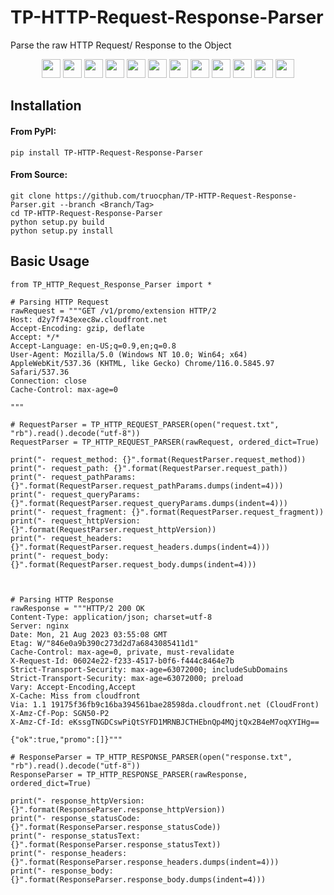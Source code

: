 # TP-HTTP-Request-Response-Parser
Parse the raw HTTP Request/ Response to the Object

<p align="center">
    <a href="https://github.com/truocphan/TP-HTTP-Request-Response-Parser/releases/"><img src="https://img.shields.io/github/release/truocphan/TP-HTTP-Request-Response-Parser" height=30></a>
	<a href="#"><img src="https://img.shields.io/github/downloads/truocphan/TP-HTTP-Request-Response-Parser/total" height=30></a>
	<a href="#"><img src="https://img.shields.io/github/stars/truocphan/TP-HTTP-Request-Response-Parser" height=30></a>
	<a href="#"><img src="https://img.shields.io/github/forks/truocphan/TP-HTTP-Request-Response-Parser" height=30></a>
	<a href="https://github.com/truocphan/TP-HTTP-Request-Response-Parser/issues?q=is%3Aopen+is%3Aissue"><img src="https://img.shields.io/github/issues/truocphan/TP-HTTP-Request-Response-Parser" height=30></a>
	<a href="https://github.com/truocphan/TP-HTTP-Request-Response-Parser/issues?q=is%3Aissue+is%3Aclosed"><img src="https://img.shields.io/github/issues-closed/truocphan/TP-HTTP-Request-Response-Parser" height=30></a>
	<a href="https://pypi.org/project/TP-HTTP-Request-Response-Parser/" target="_blank"><img src="https://img.shields.io/badge/pypi-3775A9?style=for-the-badge&logo=pypi&logoColor=white" height=30></a>
	<a href="https://www.facebook.com/61550595106970" target="_blank"><img src="https://img.shields.io/badge/Facebook-1877F2?style=for-the-badge&logo=facebook&logoColor=white" height=30></a>
	<a href="https://twitter.com/TPCyberSec" target="_blank"><img src="https://img.shields.io/badge/Twitter-1DA1F2?style=for-the-badge&logo=twitter&logoColor=white" height=30></a>
	<a href="https://github.com/truocphan" target="_blank"><img src="https://img.shields.io/badge/GitHub-100000?style=for-the-badge&logo=github&logoColor=white" height=30></a>
	<a href="mailto:tpcybersec2023@gmail.com" target="_blank"><img src="https://img.shields.io/badge/Gmail-D14836?style=for-the-badge&logo=gmail&logoColor=white" height=30></a>
	<a href="https://www.buymeacoffee.com/truocphan" target="_blank"><img src="https://img.shields.io/badge/Buy_Me_A_Coffee-FFDD00?style=for-the-badge&logo=buy-me-a-coffee&logoColor=black" height=30></a>
</p>

## Installation
#### From PyPI:
```console
pip install TP-HTTP-Request-Response-Parser
```
#### From Source:
```console
git clone https://github.com/truocphan/TP-HTTP-Request-Response-Parser.git --branch <Branch/Tag>
cd TP-HTTP-Request-Response-Parser
python setup.py build
python setup.py install
```

## Basic Usage
```
from TP_HTTP_Request_Response_Parser import *

# Parsing HTTP Request
rawRequest = """GET /v1/promo/extension HTTP/2
Host: d2y7f743exec8w.cloudfront.net
Accept-Encoding: gzip, deflate
Accept: */*
Accept-Language: en-US;q=0.9,en;q=0.8
User-Agent: Mozilla/5.0 (Windows NT 10.0; Win64; x64) AppleWebKit/537.36 (KHTML, like Gecko) Chrome/116.0.5845.97 Safari/537.36
Connection: close
Cache-Control: max-age=0

"""

# RequestParser = TP_HTTP_REQUEST_PARSER(open("request.txt", "rb").read().decode("utf-8"))
RequestParser = TP_HTTP_REQUEST_PARSER(rawRequest, ordered_dict=True)

print("- request_method: {}".format(RequestParser.request_method))
print("- request_path: {}".format(RequestParser.request_path))
print("- request_pathParams: {}".format(RequestParser.request_pathParams.dumps(indent=4)))
print("- request_queryParams: {}".format(RequestParser.request_queryParams.dumps(indent=4)))
print("- request_fragment: {}".format(RequestParser.request_fragment))
print("- request_httpVersion: {}".format(RequestParser.request_httpVersion))
print("- request_headers: {}".format(RequestParser.request_headers.dumps(indent=4)))
print("- request_body: {}".format(RequestParser.request_body.dumps(indent=4)))



# Parsing HTTP Response
rawResponse = """HTTP/2 200 OK
Content-Type: application/json; charset=utf-8
Server: nginx
Date: Mon, 21 Aug 2023 03:55:08 GMT
Etag: W/"846e0a9b390c273d2d7a6843085411d1"
Cache-Control: max-age=0, private, must-revalidate
X-Request-Id: 06024e22-f233-4517-b0f6-f444c8464e7b
Strict-Transport-Security: max-age=63072000; includeSubDomains
Strict-Transport-Security: max-age=63072000; preload
Vary: Accept-Encoding,Accept
X-Cache: Miss from cloudfront
Via: 1.1 19175f36fb9c16ba394561bae28598da.cloudfront.net (CloudFront)
X-Amz-Cf-Pop: SGN50-P2
X-Amz-Cf-Id: eKssgTNGDCswPiQtSYFD1MRNBJCTHEbnQp4MQjtQx2B4eM7oqXYIHg==

{"ok":true,"promo":[]}"""

# ResponseParser = TP_HTTP_RESPONSE_PARSER(open("response.txt", "rb").read().decode("utf-8"))
ResponseParser = TP_HTTP_RESPONSE_PARSER(rawResponse, ordered_dict=True)

print("- response_httpVersion: {}".format(ResponseParser.response_httpVersion))
print("- response_statusCode: {}".format(ResponseParser.response_statusCode))
print("- response_statusText: {}".format(ResponseParser.response_statusText))
print("- response_headers: {}".format(ResponseParser.response_headers.dumps(indent=4)))
print("- response_body: {}".format(ResponseParser.response_body.dumps(indent=4)))
```
